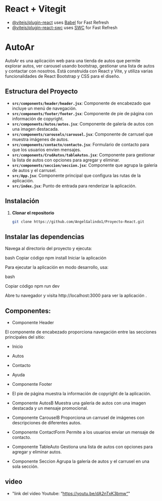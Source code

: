 # React + Vitegit

- [@vitejs/plugin-react](https://github.com/vitejs/vite-plugin-react/blob/main/packages/plugin-react/README.md) uses [Babel](https://babeljs.io/) for Fast Refresh
- [@vitejs/plugin-react-swc](https://github.com/vitejs/vite-plugin-react-swc) uses [SWC](https://swc.rs/) for Fast Refresh


# AutoAr

AutoAr es una aplicación web para una tienda de autos que permite explorar autos, ver carousel usando bootstrap, gestionar una lista de autos y contactar con nosotros. Está construida con React y Vite, y utiliza varias funcionalidades de React Bootstrap y CSS para el diseño.

## Estructura del Proyecto

- **`src/components/header/header.jsx`**: Componente de encabezado que incluye un menú de navegación.
- **`src/components/footer/footer.jsx`**: Componente de pie de página con información de copyright.
- **`src/components/Autos/autos.jsx`**: Componente de galería de autos con una imagen destacada.
- **`src/components/carousels/carousel.jsx`**: Componente de carrusel que muestra imágenes de autos.
- **`src/components/contacto/contacto.jsx`**: Formulario de contacto para que los usuarios envíen mensajes.
- **`src/components/CrudAutos/tableAutos.jsx`**: Componente para gestionar la lista de autos con opciones para agregar y eliminar.
- **`src/components/seccion/seccion.jsx`**: Componente que agrupa la galería de autos y el carrusel.
- **`src/App.jsx`**: Componente principal que configura las rutas de la aplicación.
- **`src/index.jsx`**: Punto de entrada para renderizar la aplicación.

## Instalación

1. **Clonar el repositorio**

   ```bash
   git clone https://github.com/AngelGalindo1/Proyecto-React.git

## Instalar las dependencias

Navega al directorio del proyecto y ejecuta:

bash
Copiar código
npm install
Iniciar la aplicación

Para ejecutar la aplicación en modo desarrollo, usa:

bash

Copiar código
npm run dev

Abre tu navegador y visita http://localhost:3000 para ver la aplicación .


## Componentes: 

 - Componente Header

El componente de encabezado proporciona navegación entre las secciones principales del sitio:

- Inicio
- Autos
- Contacto
- Ayuda
- Componente Footer
- El pie de página muestra la información de copyright de la aplicación.



- Componente AutosB
Muestra una galería de autos con una imagen destacada y un mensaje promocional.

- Componente CarouselB
Proporciona un carrusel de imágenes con descripciones de diferentes autos.

- Componente ContactForm
Permite a los usuarios enviar un mensaje de contacto.

- Componente TableAuto
Gestiona una lista de autos con opciones para agregar y eliminar autos.

- Componente Seccion
Agrupa la galería de autos y el carrusel en una sola sección.


## video


- "link del video Youtube:
“https://youtu.be/dA2nTxK3bmw“"

   

